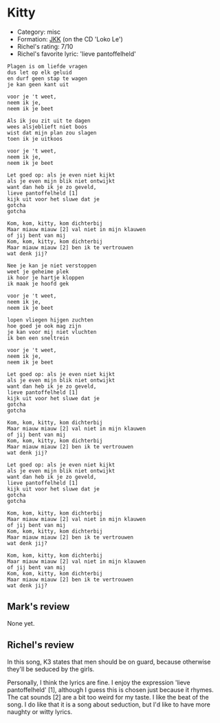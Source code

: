 # Kitty

 * Category: misc 
 * Formation: [JKK](Jkk.md) (on the CD 'Loko Le')
 * Richel's rating: 7/10
 * Richel's favorite lyric: 'lieve pantoffelheld'

```
Plagen is om liefde vragen
dus let op elk geluid
en durf geen stap te wagen
je kan geen kant uit

voor je 't weet,
neem ik je,
neem ik je beet

Als ik jou zit uit te dagen
wees alsjeblieft niet boos
wist dat mijn plan zou slagen
toen ik je uitkoos

voor je 't weet,
neem ik je,
neem ik je beet

Let goed op: als je even niet kijkt
als je even mijn blik niet ontwijkt
want dan heb ik je zo geveld,
lieve pantoffelheld [1]
kijk uit voor het sluwe dat je
gotcha
gotcha

Kom, kom, kitty, kom dichterbij
Maar miauw miauw [2] val niet in mijn klauwen
of jij bent van mij
Kom, kom, kitty, kom dichterbij
Maar miauw miauw [2] ben ik te vertrouwen
wat denk jij?

Nee je kan je niet verstoppen
weet je geheime plek
ik hoor je hartje kloppen
ik maak je hoofd gek

voor je 't weet,
neem ik je,
neem ik je beet

lopen vliegen hijgen zuchten
hoe goed je ook mag zijn
je kan voor mij niet vluchten
ik ben een sneltrein

voor je 't weet,
neem ik je,
neem ik je beet

Let goed op: als je even niet kijkt
als je even mijn blik niet ontwijkt
want dan heb ik je zo geveld,
lieve pantoffelheld [1]
kijk uit voor het sluwe dat je
gotcha
gotcha

Kom, kom, kitty, kom dichterbij
Maar miauw miauw [2] val niet in mijn klauwen
of jij bent van mij
Kom, kom, kitty, kom dichterbij
Maar miauw miauw [2] ben ik te vertrouwen
wat denk jij?

Let goed op: als je even niet kijkt
als je even mijn blik niet ontwijkt
want dan heb ik je zo geveld,
lieve pantoffelheld [1]
kijk uit voor het sluwe dat je
gotcha
gotcha

Kom, kom, kitty, kom dichterbij
Maar miauw miauw [2] val niet in mijn klauwen
of jij bent van mij
Kom, kom, kitty, kom dichterbij
Maar miauw miauw [2] ben ik te vertrouwen
wat denk jij?

Kom, kom, kitty, kom dichterbij
Maar miauw miauw [2] val niet in mijn klauwen
of jij bent van mij
Kom, kom, kitty, kom dichterbij
Maar miauw miauw [2] ben ik te vertrouwen
wat denk jij?
```

## Mark's review

None yet.

## Richel's review

In this song, K3 states that men should be on guard, because otherwise they'll be seduced by the girls.

Personally, I think the lyrics are fine. I enjoy the expression 'lieve
pantoffelheld' [1], although I guess this is chosen just because it
rhymes. The cat sounds [2] are a bit too weird for my taste. I like the
beat of the song. I do like that it is a song about seduction, but I'd
like to have more naughty or witty lyrics.
